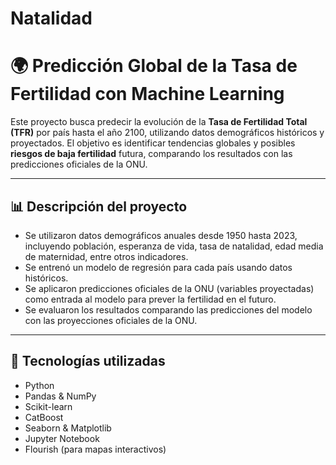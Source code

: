# Natalidad

# 🌍 Predicción Global de la Tasa de Fertilidad con Machine Learning

Este proyecto busca predecir la evolución de la **Tasa de Fertilidad Total (TFR)** por país hasta el año 2100, utilizando datos demográficos históricos y proyectados. El objetivo es identificar tendencias globales y posibles **riesgos de baja fertilidad** futura, comparando los resultados con las predicciones oficiales de la ONU.

---

## 📊 Descripción del proyecto

- Se utilizaron datos demográficos anuales desde 1950 hasta 2023, incluyendo población, esperanza de vida, tasa de natalidad, edad media de maternidad, entre otros indicadores.
- Se entrenó un modelo de regresión para cada país usando datos históricos.
- Se aplicaron predicciones oficiales de la ONU (variables proyectadas) como entrada al modelo para prever la fertilidad en el futuro.
- Se evaluaron los resultados comparando las predicciones del modelo con las proyecciones oficiales de la ONU.

---

## 🔧 Tecnologías utilizadas

- Python
- Pandas & NumPy
- Scikit-learn
- CatBoost
- Seaborn & Matplotlib
- Jupyter Notebook
- Flourish (para mapas interactivos)
